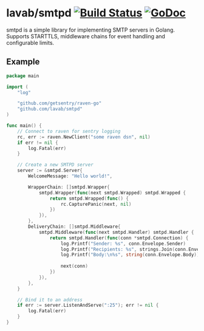 # lavab/smtpd [![Build Status](https://travis-ci.org/lavab/smtpd.svg?branch=master)](https://travis-ci.org/lavab/smtpd) [![GoDoc](https://godoc.org/github.com/lavab/smtpd?status.png)](https://godoc.org/github.com/lavab/smtpd)

smtpd is a simple library for implementing SMTP servers in Golang.
Supports STARTTLS, middleware chains for event handling and configurable
limits.

## Example

```go
package main

import (
	"log"

	"github.com/getsentry/raven-go"
	"github.com/lavab/smtpd"
)

func main() {
	// Connect to raven for sentry logging
	rc, err := raven.NewClient("some raven dsn", nil)
	if err != nil {
		log.Fatal(err)
	}

	// Create a new SMTPD server
	server := &smtpd.Server{
		WelcomeMessage: "Hello world!",

		WrapperChain: []smtpd.Wrapper{
			smtpd.Wrapper(func(next smtpd.Wrapped) smtpd.Wrapped {
				return smtpd.Wrapped(func() {
					rc.CapturePanic(next, nil)
				})
			}),
		},
		DeliveryChain: []smtpd.Middleware{
			smtpd.Middleware(func(next smtpd.Handler) smtpd.Handler {
				return smtpd.Handler(func(conn *smtpd.Connection) {
					log.Printf("Sender: %s", conn.Envelope.Sender)
					log.Printf("Recipients: %s", strings.Join(conn.Envelope.Recipients, ", "))
					log.Printf("Body:\n%s", string(conn.Envelope.Body))
					
					next(conn)
				})
			}),
		},
	}

	// Bind it to an address
	if err := server.ListenAndServe(":25"); err != nil {
		log.Fatal(err)
	}
}
```